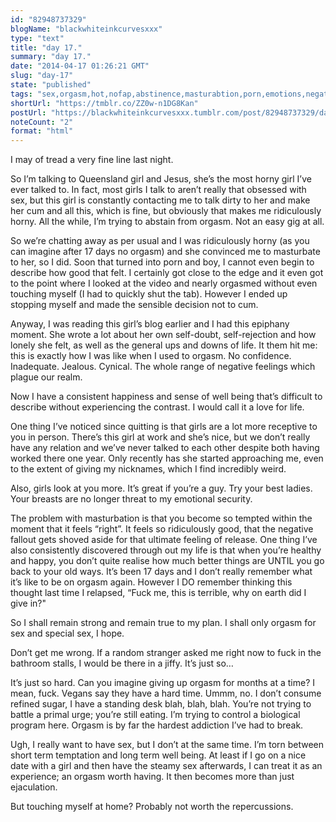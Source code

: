 ```yaml
---
id: "82948737329"
blogName: "blackwhiteinkcurvesxxx"
type: "text"
title: "day 17."
summary: "day 17."
date: "2014-04-17 01:26:21 GMT"
slug: "day-17"
state: "published"
tags: "sex,orgasm,hot,nofap,abstinence,masturabtion,porn,emotions,negative"
shortUrl: "https://tmblr.co/ZZ0w-n1DG8Kan"
postUrl: "https://blackwhiteinkcurvesxxx.tumblr.com/post/82948737329/day-17"
noteCount: "2"
format: "html"
---
```


I may of tread a very fine line last night.

So I’m talking to Queensland girl and Jesus, she’s the most horny girl I’ve ever talked to. In fact, most girls I talk to aren’t really that obsessed with sex, but this girl is constantly contacting me to talk dirty to her and make her cum and all this, which is fine, but obviously that makes me ridiculously horny. All the while, I’m trying to abstain from orgasm. Not an easy gig at all. 

So we’re chatting away as per usual and I was ridiculously horny (as you can imagine after 17 days no orgasm) and she convinced me to masturbate to her, so I did. Soon that turned into porn and boy, I cannot even begin to describe how good that felt. I certainly got close to the edge and it even got to the point where I looked at the video and nearly orgasmed without even touching myself (I had to quickly shut the tab). However I ended up stopping myself and made the sensible decision not to cum. 

Anyway, I was reading this girl’s blog earlier and I had this epiphany moment. She wrote a lot about her own self-doubt, self-rejection and how lonely she felt, as well as the general ups and downs of life. It them hit me: this is exactly how I was like when I used to orgasm. No confidence. Inadequate. Jealous. Cynical. The whole range of negative feelings which plague our realm.

Now I have a consistent happiness and sense of well being that’s difficult to describe without experiencing the contrast. I would call it a love for life. 

One thing I’ve noticed since quitting is that girls are a lot more receptive to you in person. There’s this girl at work and she’s nice, but we don’t really have any relation and we’ve never talked to each other despite both having worked there one year. Only recently has she started approaching me, even to the extent of giving my nicknames, which I find incredibly weird.

Also, girls look at you more. It’s great if you’re a guy. Try your best ladies. Your breasts are no longer threat to my emotional security. 

The problem with masturbation is that you become so tempted within the moment that it feels “right”. It feels so ridiculously good, that the negative fallout gets shoved aside for that ultimate feeling of release. One thing I’ve also consistently discovered through out my life is that when you’re healthy and happy, you don’t quite realise how much better things are UNTIL you go back to your old ways. It’s been 17 days and I don’t really remember what it’s like to be on orgasm again. However I DO remember thinking this thought last time I relapsed, “Fuck me, this is terrible, why on earth did I give in?" 

So I shall remain strong and remain true to my plan. I shall only orgasm for sex and special sex, I hope.

Don’t get me wrong. If a random stranger asked me right now to fuck in the bathroom stalls, I would be there in a jiffy. It’s just so…

It’s just so hard. Can you imagine giving up orgasm for months at a time? I mean, fuck. Vegans say they have a hard time. Ummm, no. I don’t consume refined sugar, I have a standing desk blah, blah, blah. You’re not trying to battle a primal urge; you’re still eating. I’m trying to control a biological program here. Orgasm is by far the hardest addiction I’ve had to break. 

Ugh, I really want to have sex, but I don’t at the same time. I’m torn between short term temptation and long term well being. At least if I go on a nice date with a girl and then have the steamy sex afterwards, I can treat it as an experience; an orgasm worth having. It then becomes more than just ejaculation. 

But touching myself at home? Probably not worth the repercussions.
